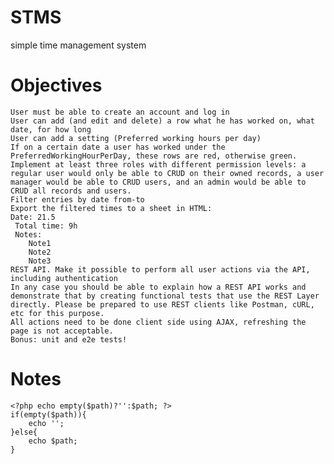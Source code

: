 # STMS
 simple time management system

# Objectives

	User must be able to create an account and log in
	User can add (and edit and delete) a row what he has worked on, what date, for how long
	User can add a setting (Preferred working hours per day)
	If on a certain date a user has worked under the PreferredWorkingHourPerDay, these rows are red, otherwise green.
	Implement at least three roles with different permission levels: a regular user would only be able to CRUD on their owned records, a user manager would be able to CRUD users, and an admin would be able to CRUD all records and users.
	Filter entries by date from-to
	Export the filtered times to a sheet in HTML:
	Date: 21.5
	 Total time: 9h
	 Notes:
		Note1
		Note2
		Note3
	REST API. Make it possible to perform all user actions via the API, including authentication 
	In any case you should be able to explain how a REST API works and demonstrate that by creating functional tests that use the REST Layer directly. Please be prepared to use REST clients like Postman, cURL, etc for this purpose.
	All actions need to be done client side using AJAX, refreshing the page is not acceptable. 
	Bonus: unit and e2e tests!


# Notes
	<?php echo empty($path)?'':$path; ?>
	if(empty($path)){
		echo '';
	}else{
		echo $path;
	}